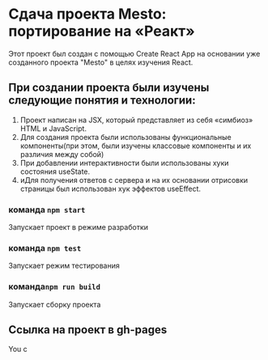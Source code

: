 # Сдача проекта Mesto: портирование на «Реакт»

Этот проект был создан с помощью Create React App на основании уже созданного проекта "Mesto" в целях изучения React.

## При создании проекта были изучены следующие понятия и технологии:

1. Проект написан на JSX, который представляет из себя «симбиоз» HTML и JavaScript.
2. Для создания проекта были использованы функциональные компоненты(при этом, были изучены классовые компоненты и их различия между собой)
3. При добавлении интерактивности  были использованы хуки состояния useState.
4. иДля получения ответов с сервера и на их основании отрисовки страницы был использован хук эффектов useEffect. 

### команда `npm start`

Запускает проект в режиме разработки

### команда `npm test`

Запускает режим тестирования

### команда`npm run build`

Запускает сборку проекта

## Ссылка на проект в gh-pages

You c